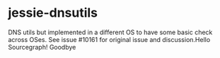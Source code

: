 # jessie-dnsutils

DNS utils but implemented in a different OS to have some basic check across OSes.
See issue #10161 for original issue and discussion.Hello Sourcegraph!
Goodbye
